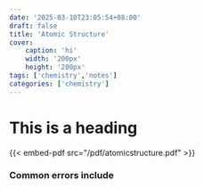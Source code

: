 ```yaml
---
date: '2025-03-10T23:05:54+08:00'
draft: false
title: 'Atomic Structure'
cover: 
    caption: 'hi'
    width: '200px' 
    height: '200px' 
tags: ['chemistry','notes']
categories: ['chemistry']
---
```

# This is a heading

{{< embed-pdf src="/pdf/atomicstructure.pdf" >}}

### Common errors include
